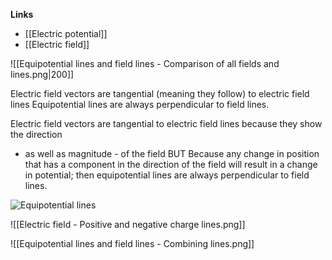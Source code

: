 **Links**
- [[Electric potential]] 
- [[Electric field]] 

![[Equipotential lines and field lines - Comparison of all fields and lines.png|200]]

Electric field vectors are tangential (meaning they follow) to electric field lines
Equipotential lines are always perpendicular to field lines.

Electric field vectors are
tangential to electric field lines
because they show the direction
- as well as magnitude - of the
field
BUT
Because any change in
position that has a
component in the direction
of the field will result in a
change in potential; then
equipotential lines
are always perpendicular to
field lines.


![Equipotential lines](https://www.youtube.com/watch?v=1XI4D4SgHTw)


![[Electric field - Positive and negative charge lines.png]]

![[Equipotential lines and field lines - Combining lines.png]]